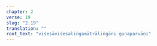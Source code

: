 ```yaml
---
chapter: 2
verse: 19
slug: "2.19"
translation: ""
root_text: "viśeṣāviśeṣaliṅgamātrāliṅgāni guṇaparvāṇi"
---
```


